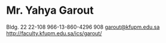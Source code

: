 # Mr. Yahya Garout

Bldg. 22
22-108
966-13-860-4296
908
garout@kfupm.edu.sa
http://faculty.kfupm.edu.sa/ics/garout/